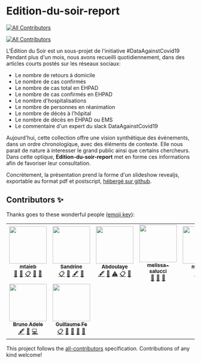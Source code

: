 # Edition-du-soir-report
<!-- ALL-CONTRIBUTORS-BADGE:START - Do not remove or modify this section -->
[![All Contributors](https://img.shields.io/badge/all_contributors-9-orange.svg?style=flat-square)](#contributors-)
<!-- ALL-CONTRIBUTORS-BADGE:END -->
<!-- ALL-CONTRIBUTORS-BADGE:START - Do not remove or modify this section -->
[![All Contributors](https://img.shields.io/badge/all_contributors-5-orange.svg?style=flat-square)](#contributors-)
<!-- ALL-CONTRIBUTORS-BADGE:END -->

L'Édition du Soir est un sous-projet de l'initiative #DataAgainstCovid19
Pendant plus d'un mois, nous avons recueilli quotidiennement, dans des articles courts postés sur les réseaux sociaux:

- Le nombre de retours à domicile
- Le nombre de cas confirmés
- Le nombre de cas total en EHPAD
- Le nombre de cas confirmés en EHPAD
- Le nombre d'hospitalisations
- Le nombre de personnes en réanimation
- Le nombre de décès à l’hôpital
- Le nombre de décès en EHPAD ou EMS
- Le commentaire d'un expert du slack DataAgainstCovid19

Aujourd'hui, cette collection offre une vision synthétique des événements, dans un ordre chronologique, avec des éléments de contexte. Elle nous parait de nature à interesser le grand public ainsi que certains chercheurs. Dans cette optique, **Edition-du-soir-report** met en forme ces informations afin de favoriser leur consultation.

Concrètement, la présentation prend la forme d'un slideshow revealjs, exportable au format pdf et postscript, [hébergé sur github](https://guillaumefe.github.io/edition-du-soir-report).

## Contributors ✨

Thanks goes to these wonderful people ([emoji key](https://allcontributors.org/docs/en/emoji-key)):
<!-- ALL-CONTRIBUTORS-LIST:START - Do not remove or modify this section -->
<!-- prettier-ignore-start -->
<!-- markdownlint-disable -->
<table>
  <tr>
    <td align="center"><a href="https://github.com/mtaieb"><img src="https://avatars2.githubusercontent.com/u/3834341?v=4" width="100px;" alt=""/><br /><sub><b>mtaieb</b></sub></a><br /><a href="#data-mtaieb" title="Data">🔣</a> <a href="#ideas-mtaieb" title="Ideas, Planning, & Feedback">🤔</a> <a href="#eventOrganizing-mtaieb" title="Event Organizing">📋</a> <a href="#projectManagement-mtaieb" title="Project Management">📆</a> <a href="https://github.com/guillaumefe/edition-du-soir-report/pulls?q=is%3Apr+reviewed-by%3Amtaieb" title="Reviewed Pull Requests">👀</a></td>
    <td align="center"><a href="https://sandrineh.github.io/"><img src="https://avatars0.githubusercontent.com/u/15267900?v=4" width="100px;" alt=""/><br /><sub><b>Sandrine</b></sub></a><br /><a href="#eventOrganizing-sandrineh" title="Event Organizing">📋</a> <a href="#projectManagement-sandrineh" title="Project Management">📆</a> <a href="#content-sandrineh" title="Content">🖋</a> <a href="https://github.com/guillaumefe/edition-du-soir-report/pulls?q=is%3Apr+reviewed-by%3Asandrineh" title="Reviewed Pull Requests">👀</a></td>
    <td align="center"><a href="https://github.com/abdoulsn"><img src="https://avatars2.githubusercontent.com/u/33933023?v=4" width="100px;" alt=""/><br /><sub><b>Abdoulaye</b></sub></a><br /><a href="#content-abdoulsn" title="Content">🖋</a> <a href="#tool-abdoulsn" title="Tools">🔧</a> <a href="https://github.com/guillaumefe/edition-du-soir-report/commits?author=abdoulsn" title="Tests">⚠️</a> <a href="#eventOrganizing-abdoulsn" title="Event Organizing">📋</a> <a href="https://github.com/guillaumefe/edition-du-soir-report/pulls?q=is%3Apr+reviewed-by%3Aabdoulsn" title="Reviewed Pull Requests">👀</a></td>
    <td align="center"><a href="https://melissasalucci.myportfolio.com"><img src="https://avatars3.githubusercontent.com/u/60431041?v=4" width="100px;" alt=""/><br /><sub><b>melissa-salucci</b></sub></a><br /><a href="#projectManagement-melissa-salucci" title="Project Management">📆</a> <a href="#ideas-melissa-salucci" title="Ideas, Planning, & Feedback">🤔</a> <a href="https://github.com/guillaumefe/edition-du-soir-report/pulls?q=is%3Apr+reviewed-by%3Amelissa-salucci" title="Reviewed Pull Requests">👀</a></td>
    <td align="center"><a href="https://github.com/Mouvoh"><img src="https://avatars3.githubusercontent.com/u/62729599?v=4" width="100px;" alt=""/><br /><sub><b>mouvoh</b></sub></a><br /><a href="https://github.com/guillaumefe/edition-du-soir-report/commits?author=Mouvoh" title="Tests">⚠️</a> <a href="#content-Mouvoh" title="Content">🖋</a></td>
    <td align="center"><a href="https://github.com/Dowser101"><img src="https://avatars0.githubusercontent.com/u/62883351?v=4" width="100px;" alt=""/><br /><sub><b>Dowser101</b></sub></a><br /><a href="#data-Dowser101" title="Data">🔣</a> <a href="https://github.com/guillaumefe/edition-du-soir-report/pulls?q=is%3Apr+reviewed-by%3ADowser101" title="Reviewed Pull Requests">👀</a> <a href="#content-Dowser101" title="Content">🖋</a></td>
    <td align="center"><a href="https://github.com/elenablum26"><img src="https://avatars1.githubusercontent.com/u/65129550?v=4" width="100px;" alt=""/><br /><sub><b>elenablum26</b></sub></a><br /><a href="#eventOrganizing-elenablum26" title="Event Organizing">📋</a> <a href="#projectManagement-elenablum26" title="Project Management">📆</a> <a href="https://github.com/guillaumefe/edition-du-soir-report/pulls?q=is%3Apr+reviewed-by%3Aelenablum26" title="Reviewed Pull Requests">👀</a></td>
  </tr>
  <tr>
    <td align="center"><a href="http://bruno.adele.im"><img src="https://avatars0.githubusercontent.com/u/2806307?v=4" width="100px;" alt=""/><br /><sub><b>Bruno Adele</b></sub></a><br /><a href="#content-badele" title="Content">🖋</a> <a href="#ideas-badele" title="Ideas, Planning, & Feedback">🤔</a> <a href="https://github.com/guillaumefe/edition-du-soir-report/commits?author=badele" title="Code">💻</a></td>
    <td align="center"><a href="https://www.facebook.com/guillaume.ferron"><img src="https://avatars1.githubusercontent.com/u/12534077?v=4" width="100px;" alt=""/><br /><sub><b>Guillaume Fe</b></sub></a><br /><a href="#eventOrganizing-guillaumefe" title="Event Organizing">📋</a> <a href="#projectManagement-guillaumefe" title="Project Management">📆</a> <a href="#tool-guillaumefe" title="Tools">🔧</a> <a href="#ideas-guillaumefe" title="Ideas, Planning, & Feedback">🤔</a> <a href="https://github.com/guillaumefe/edition-du-soir-report/pulls?q=is%3Apr+reviewed-by%3Aguillaumefe" title="Reviewed Pull Requests">👀</a></td>
  </tr>
</table>

<!-- markdownlint-enable -->
<!-- prettier-ignore-end -->
<!-- ALL-CONTRIBUTORS-LIST:END -->

This project follows the [all-contributors](https://github.com/all-contributors/all-contributors) specification. Contributions of any kind welcome!
